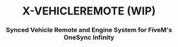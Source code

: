 <h1 align="center"><b>X-VEHICLEREMOTE (WIP)</b></h1>

<h3 align="center">Synced Vehicle Remote and Engine System for FiveM's OneSync Infinity</h3>